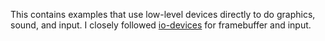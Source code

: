 This contains examples that use low-level devices directly to do graphics, sound, and input. I closely followed [io-devices](https://github.com/wasmerio/io-devices-lib) for framebuffer and input.
